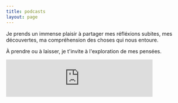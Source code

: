 ```yaml
---
title: podcasts
layout: page
---
```


Je prends un immense plaisir à partager mes réfléxions subites, mes découvertes, ma compréhension des choses qui nous entoure.

À prendre ou à laisser, je t'invite à l'exploration de mes pensées.

<iframe src="https://anchor.fm/Franckdpt/embed" height="102px" width="400px" frameborder="0" scrolling="yes"></iframe>